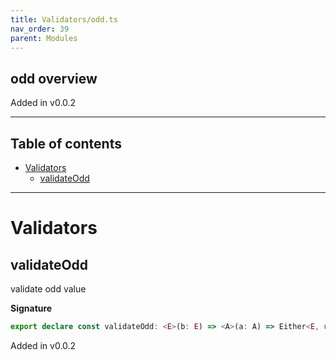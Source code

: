 ```yaml
---
title: Validators/odd.ts
nav_order: 39
parent: Modules
---
```


## odd overview

Added in v0.0.2

---

<h2 class="text-delta">Table of contents</h2>

- [Validators](#validators)
  - [validateOdd](#validateodd)

---

# Validators

## validateOdd

validate odd value

**Signature**

```ts
export declare const validateOdd: <E>(b: E) => <A>(a: A) => Either<E, unknown extends A ? any : A>
```

Added in v0.0.2
